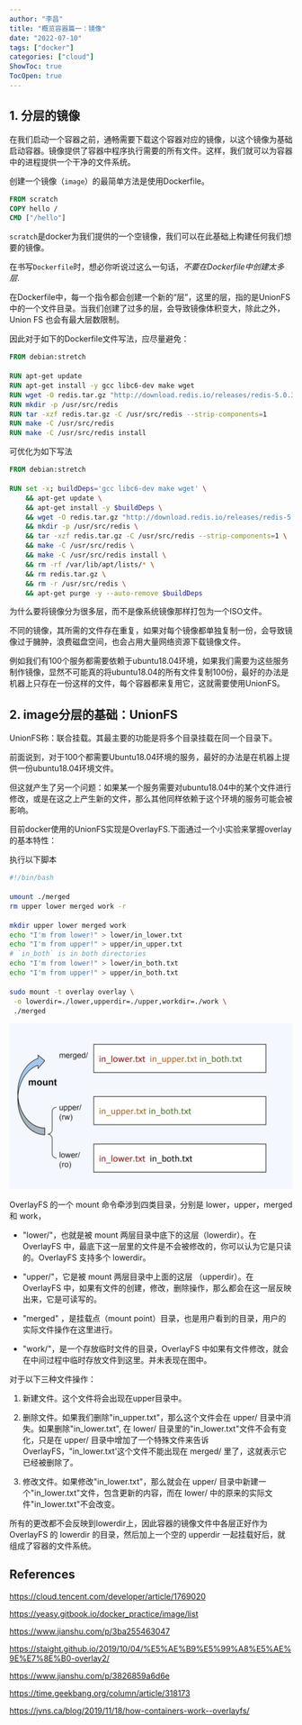 ```yaml
---
author: "李昌"
title: "概览容器篇一：镜像"
date: "2022-07-10"
tags: ["docker"]
categories: ["cloud"]
ShowToc: true
TocOpen: true
---
```


## 1. 分层的镜像

在我们启动一个容器之前，通畅需要下载这个容器对应的镜像，以这个镜像为基础启动容器。镜像提供了容器中程序执行需要的所有文件。这样，我们就可以为容器中的进程提供一个干净的文件系统。

创建一个镜像（`image`）的最简单方法是使用Dockerfile。

```dockerfile
FROM scratch
COPY hello /
CMD ["/hello"]
```

`scratch`是docker为我们提供的一个空镜像，我们可以在此基础上构建任何我们想要的镜像。

在书写`Dockerfile`时，想必你听说过这么一句话，*不要在Dockerfile中创建太多层*.

在Dockerfile中，每一个指令都会创建一个新的“层”，这里的层，指的是UnionFS中的一个文件目录。当我们创建了过多的层，会导致镜像体积变大，除此之外，Union FS 也会有最大层数限制。

因此对于如下的Dockerfile文件写法，应尽量避免：
```dockerfile
FROM debian:stretch

RUN apt-get update
RUN apt-get install -y gcc libc6-dev make wget
RUN wget -O redis.tar.gz "http://download.redis.io/releases/redis-5.0.3.tar.gz"
RUN mkdir -p /usr/src/redis
RUN tar -xzf redis.tar.gz -C /usr/src/redis --strip-components=1
RUN make -C /usr/src/redis
RUN make -C /usr/src/redis install
```

可优化为如下写法
```dockerfile
FROM debian:stretch

RUN set -x; buildDeps='gcc libc6-dev make wget' \
    && apt-get update \
    && apt-get install -y $buildDeps \
    && wget -O redis.tar.gz "http://download.redis.io/releases/redis-5.0.3.tar.gz" \
    && mkdir -p /usr/src/redis \
    && tar -xzf redis.tar.gz -C /usr/src/redis --strip-components=1 \
    && make -C /usr/src/redis \
    && make -C /usr/src/redis install \
    && rm -rf /var/lib/apt/lists/* \
    && rm redis.tar.gz \
    && rm -r /usr/src/redis \
    && apt-get purge -y --auto-remove $buildDeps
```

为什么要将镜像分为很多层，而不是像系统镜像那样打包为一个ISO文件。

不同的镜像，其所需的文件存在重复，如果对每个镜像都单独复制一份，会导致镜像过于臃肿，浪费磁盘空间，也会占用大量网络资源下载镜像文件。

例如我们有100个服务都需要依赖于ubuntu18.04环境，如果我们需要为这些服务制作镜像，显然不可能真的将ubuntu18.04的所有文件复制100份，最好的办法是机器上只存在一份这样的文件，每个容器都来复用它，这就需要使用UnionFS。

## 2. image分层的基础：UnionFS

UnionFS称：联合挂载。其最主要的功能是将多个目录挂载在同一个目录下。

前面说到，对于100个都需要Ubuntu18.04环境的服务，最好的办法是在机器上提供一份ubuntu18.04环境文件。

但这就产生了另一个问题：如果某一个服务需要对ubuntu18.04中的某个文件进行修改，或是在这之上产生新的文件，那么其他同样依赖于这个环境的服务可能会被影响。

目前docker使用的UnionFS实现是OverlayFS.下面通过一个小实验来掌握overlay的基本特性：

执行以下脚本

```sh
#!/bin/bash

umount ./merged
rm upper lower merged work -r

mkdir upper lower merged work
echo "I'm from lower!" > lower/in_lower.txt
echo "I'm from upper!" > upper/in_upper.txt
# `in_both` is in both directories
echo "I'm from lower!" > lower/in_both.txt
echo "I'm from upper!" > upper/in_both.txt

sudo mount -t overlay overlay \
 -o lowerdir=./lower,upperdir=./upper,workdir=./work \
 ./merged
```

![20220710170306](https://raw.githubusercontent.com/lich-Img/blogImg/master/img/20220710170306.png)

OverlayFS 的一个 mount 命令牵涉到四类目录，分别是 lower，upper，merged 和 work，

- "lower/"，也就是被 mount 两层目录中底下的这层（lowerdir）。在 OverlayFS 中，最底下这一层里的文件是不会被修改的，你可以认为它是只读的。OverlayFS 支持多个 lowerdir。

- "upper/"，它是被 mount 两层目录中上面的这层 （upperdir）。在 OverlayFS 中，如果有文件的创建，修改，删除操作，那么都会在这一层反映出来，它是可读写的。

- "merged" ，是挂载点（mount point）目录，也是用户看到的目录，用户的实际文件操作在这里进行。

- "work/"，是一个存放临时文件的目录，OverlayFS 中如果有文件修改，就会在中间过程中临时存放文件到这里。并未表现在图中。

对于以下三种文件操作：

1. 新建文件。这个文件将会出现在upper目录中。

2. 删除文件。如果我们删除"in_upper.txt"，那么这个文件会在 upper/ 目录中消失。如果删除"in_lower.txt", 在 lower/ 目录里的"in_lower.txt"文件不会有变化，只是在 upper/ 目录中增加了一个特殊文件来告诉 OverlayFS，"in_lower.txt'这个文件不能出现在 merged/ 里了，这就表示它已经被删除了。

3. 修改文件。如果修改"in_lower.txt"，那么就会在 upper/ 目录中新建一个"in_lower.txt"文件，包含更新的内容，而在 lower/ 中的原来的实际文件"in_lower.txt"不会改变。

所有的更改都不会反映到lowerdir上，因此容器的镜像文件中各层正好作为 OverlayFS 的 lowerdir 的目录，然后加上一个空的 upperdir 一起挂载好后，就组成了容器的文件系统。



## References

https://cloud.tencent.com/developer/article/1769020

https://yeasy.gitbook.io/docker_practice/image/list

https://www.jianshu.com/p/3ba255463047

https://staight.github.io/2019/10/04/%E5%AE%B9%E5%99%A8%E5%AE%9E%E7%8E%B0-overlay2/

https://www.jianshu.com/p/3826859a6d6e

https://time.geekbang.org/column/article/318173

https://jvns.ca/blog/2019/11/18/how-containers-work--overlayfs/